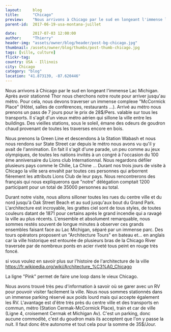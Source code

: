 ```yaml
---
layout:     blog
title:      "Chicago"
preview:    "Nous arrivons à Chicago par le sud en longeant l'immense lac Michigan. Après avoir stationné Thor nous cherchons notre route pour... "
parent-id:  2017-06-19-usa-montana-juillet

date:       2017-07-03 12:00:00
author:     "Thierry"
header-img: "assets/owner/blog/header/post-bg-chicago.jpg"
thumbnail: /assets/owner/blog/thumbs/post-thumb-chicago.jpg
tags: [ville, culture]
flickr-tag: 
country: USA - Illinois
city: Chicago
category: "blog"
location: "41.873139, -87.620446"
---
```


Nous arrivons à Chicago par le sud en longeant l'immense Lac Michigan. Après avoir stationné Thor nous cherchons notre route pour arriver jusqu'au métro. Pour cela, nous devons traverser un immense complexe "McCormick Place" (Hôtel, salles de conférences, restaurants ...). Arrivé au métro nous prenons un pass de 7 jours pour le prix de 28$/Pers. valable sur tous les transports. Il s'agit d'un vieux métro aérien qui sillone la ville entre les buildings. Des vieilles stations, sous le soleil, émane des odeurs de goudron chaud provenant de toutes les traverses encore en bois.

Nous prenons la Green Line et descendons à la Station Wabash et nous nous rendons sur State Street car depuis le métro nous avons vu qu'il y avait de l'annimation. En fait il s'agit d'une parade, un peu comme au jeux olympiques, de toutes les nations invités à un congré à l'occasion du 100 éme anniversaire du Lions club Internationnal. Nous regardons défiler plusieurs pays comme le Chilie, La Chine ... Durant nos trois jours de visite à Chicago la ville sera envahit par toutes ces personnes qui arborrent fièrement les attributs Lions Club de leur pays. Nous rencontrerons des français qui nous expliquerons que "notre" délégation comptait 1200 participant pour un total de 35000 personnes au total.

Durant notre visite, nous allons silloner toutes les rues du centre ville et du nord jusqu'à Oak Street Beach et au sud jusqu'aux bout du Grand Park. L'architecture est incroyable, les grattes ciel sont de tous styles, de toutes couleurs datant de 1871 pour certains après le grand incendie qui a ravagé la ville au plus récents. L'ensemble et absolument remarquable, nous sommes restés souvent de longue minutes à observer ces grands ensembles faisant face au Lac Michigan, séparé par un immense parc. Des tours opérators proposent un "Architecture Tours" en bateau et... en anglais car la ville historique est entourée de plusieurs bras de la Chicago River traversée par de nombreux ponts en acier riveté tous peint en rouge très foncé.

si vous voulez en savoir plus sur l'histoire de l'architecture de la ville https://fr.wikipedia.org/wiki/Architecture_%C3%A0_Chicago

La ligne "Pink" permet de faire une loop dans le vieux Chicago.




<p class="info-box bg-primary"><i class="fa fa-info-circle"></i>  
Nous avons trouvé très peu d'information à savoir où se garer avec un RV pour pouvoir visiter facilement la ville. Nous nous sommes stationnés dans un immense parking réservé aux poids lourd mais qui accepte également les RV. L'avantage est d'être très près du centre ville et des transports en commun, métro (Station Cermak-McCormick Place), train et car de ville (Ligne 4, croisement Cermak et Michigan Av). C'est un parking, donc aucune commodité, c'est du goudron mais ils acceptent que l'on y passe la nuit. Il faut donc être autonome et tout cela pour la somme de 35$/Jour.  
</p> 